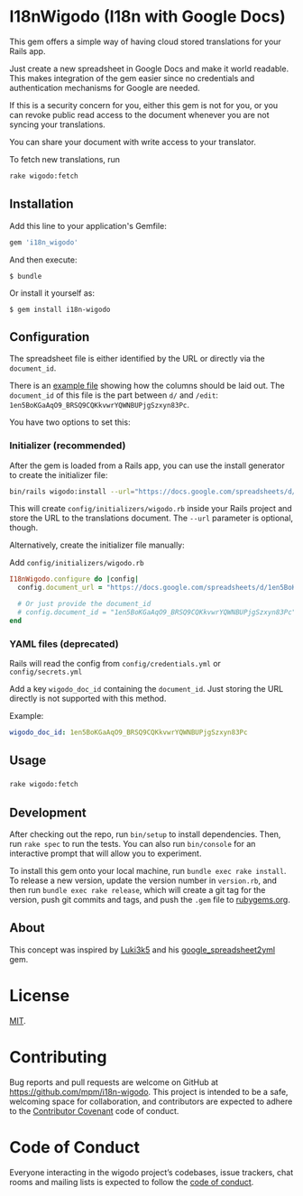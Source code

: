 # I18nWigodo (I18n with Google Docs)

This gem offers a simple way of having cloud stored translations for
your Rails app.

Just create a new spreadsheet in Google Docs and make it world readable.
This makes integration of the gem easier since no credentials and
authentication mechanisms for Google are needed.

If this is a security concern for you, either this gem is not for you,
or you can revoke public read access to the document whenever you are
not syncing your translations.

You can share your document with write access to your translator.

To fetch new translations, run

```sh
rake wigodo:fetch
```

## Installation

Add this line to your application's Gemfile:

```ruby
gem 'i18n_wigodo'
```

And then execute:

    $ bundle

Or install it yourself as:

    $ gem install i18n-wigodo

## Configuration

The spreadsheet file is either identified by the URL or directly via the
`document_id`.

There is an [example file](https://docs.google.com/spreadsheets/d/1en5BoKGaAqO9_BRSQ9CQKkvwrYQWNBUPjgSzxyn83Pc/edit?gid=0#gid=0) showing how the columns should be laid out.
The `document_id` of this file is the part between `d/` and `/edit`: `1en5BoKGaAqO9_BRSQ9CQKkvwrYQWNBUPjgSzxyn83Pc`.

You have two options to set this:

### Initializer (recommended)

After the gem is loaded from a Rails app, you can use the install
generator to create the initializer file:

```sh
bin/rails wigodo:install --url="https://docs.google.com/spreadsheets/d/1en5BoKGaAqO9_BRSQ9CQKkvwrYQWNBUPjgSzxyn83Pc/edit?gid=0#gid=0"
```

This will create `config/initializers/wigodo.rb` inside your Rails
project and store the URL to the translations document.
The `--url` parameter is optional, though.

Alternatively, create the initializer file manually:

Add `config/initializers/wigodo.rb`

```Ruby
I18nWigodo.configure do |config|
  config.document_url = "https://docs.google.com/spreadsheets/d/1en5BoKGaAqO9_BRSQ9CQKkvwrYQWNBUPjgSzxyn83Pc/edit?gid=0#gid=0"

  # Or just provide the document_id
  # config.document_id = "1en5BoKGaAqO9_BRSQ9CQKkvwrYQWNBUPjgSzxyn83Pc"
end
```

### YAML files (deprecated)

Rails will read the config from `config/credentials.yml` or
`config/secrets.yml`

Add a key `wigodo_doc_id` containing the `document_id`.
Just storing the URL directly is not supported with this method.

Example:

```yaml
wigodo_doc_id: 1en5BoKGaAqO9_BRSQ9CQKkvwrYQWNBUPjgSzxyn83Pc
```

## Usage

### 

```sh
rake wigodo:fetch
```

## Development

After checking out the repo, run `bin/setup` to install dependencies. Then, run `rake spec` to run the tests. You can also run `bin/console` for an interactive prompt that will allow you to experiment.

To install this gem onto your local machine, run `bundle exec rake install`. To release a new version, update the version number in `version.rb`, and then run `bundle exec rake release`, which will create a git tag for the version, push git commits and tags, and push the `.gem` file to [rubygems.org](https://rubygems.org).

## About

This concept was inspired by [Luki3k5](https://github.com/luki3k5) and his [google_spreadsheet2yml](https://github.com/luki3k5/google_spreadsheet2yml) gem.

# License

[MIT](https://github.com/mpm/i18n-wigodo/blob/master/LICENSE).

# Contributing

Bug reports and pull requests are welcome on GitHub at https://github.com/mpm/i18n-wigodo. This project is intended to be a safe, welcoming space for collaboration, and contributors are expected to adhere to the [Contributor Covenant](http://contributor-covenant.org) code of conduct.

# Code of Conduct

Everyone interacting in the wigodo project’s codebases, issue trackers, chat rooms and mailing lists is expected to follow the [code of conduct](https://github.com/mpm/i18n-wigodo/blob/master/CODE_OF_CONDUCT.md).
